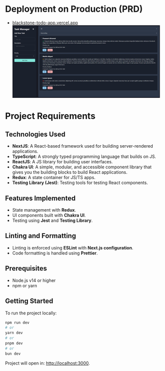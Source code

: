 # Deployment on Production (PRD)
- [blackstone-todo-app.vercel.app](blackstone-todo-app.vercel.app)
![Home](./public/Screenshot%201.png)

# Project Requirements

## Technologies Used

- **NextJS**: A React-based framework used for building server-rendered applications.
- **TypeScript**: A strongly typed programming language that builds on JS.
- **ReactJS**: A JS library for building user interfaces.
- **Chakra UI**: A simple, modular, and accessible component library that gives you the building blocks to build React applications.
- **Redux**: A state container for JS/TS apps.
- **Testing Library (Jest)**: Testing tools for testing React components.

## Features Implemented

- State management with **Redux**.
- UI components built with **Chakra UI**.
- Testing using **Jest** and **Testing Library**.

## Linting and Formatting

- Linting is enforced using **ESLint** with **Next.js configuration**.
- Code formatting is handled using **Prettier**.

## Prerequisites

- Node.js v14 or higher
- npm or yarn

## Getting Started

To run the project locally:

```bash
npm run dev
# or
yarn dev
# or
pnpm dev
# or
bun dev
```

Project will open in: [http://localhost:3000](http://localhost:3000).